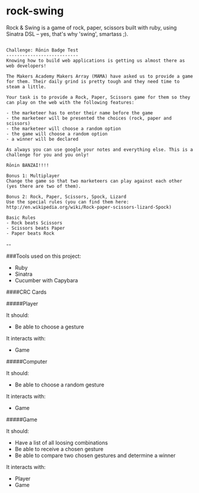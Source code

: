 rock-swing
==========

Rock &amp; Swing is a game of rock, paper, scissors built with ruby, using Sinatra DSL – yes, that's why 'swing', smartass ;).

```

Challenge: Rōnin Badge Test
---------------------------
Knowing how to build web applications is getting us almost there as web developers!

The Makers Academy Makers Array (MAMA) have asked us to provide a game for them. Their daily grind is pretty tough and they need time to steam a little.

Your task is to provide a Rock, Paper, Scissors game for them so they can play on the web with the following features:

- the marketeer has to enter their name before the game
- the marketeer will be presented the choices (rock, paper and scissors)
- the marketeer will choose a random option
- the game will choose a random option
- a winner will be declared

As always you can use google your notes and everything else. This is a challenge for you and you only!

Rōnin BANZAI!!!!

Bonus 1: Multiplayer
Change the game so that two marketeers can play against each other (yes there are two of them).

Bonus 2: Rock, Paper, Scissors, Spock, Lizard
Use the special rules (you can find them here: http://en.wikipedia.org/wiki/Rock-paper-scissors-lizard-Spock)

Basic Rules
- Rock beats Scissors
- Scissors beats Paper
- Paper beats Rock

```

--


###Tools used on this project:
- Ruby
- Sinatra
- Cucumber with Capybara

####CRC Cards

#####Player

It should:

- Be able to choose a gesture

It interacts with:
- Game

#####Computer

It should:

- Be able to choose a random gesture

It interacts with:
- Game

#####Game

It should:

- Have a list of all loosing combinations
- Be able to receive a chosen gesture
- Be able to compare two chosen gestures and determine a winner

It interacts with:
- Player
- Game